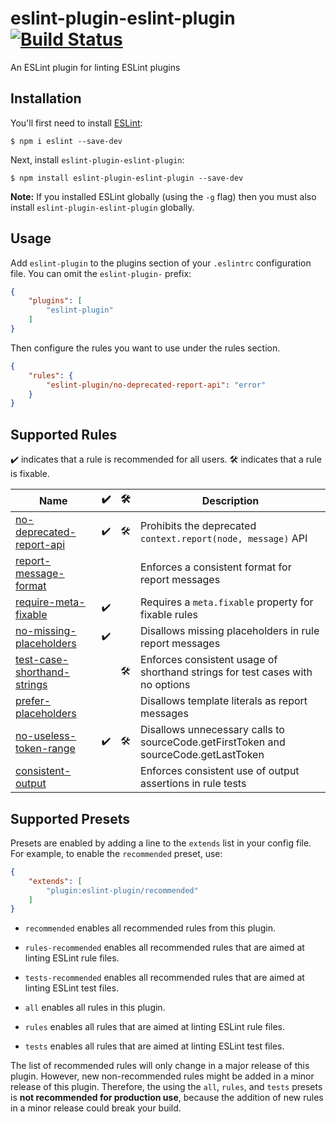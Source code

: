 # eslint-plugin-eslint-plugin [![Build Status](https://travis-ci.org/not-an-aardvark/eslint-plugin-eslint-plugin.svg?branch=master)](https://travis-ci.org/not-an-aardvark/eslint-plugin-eslint-plugin)

An ESLint plugin for linting ESLint plugins

## Installation

You'll first need to install [ESLint](http://eslint.org):

```
$ npm i eslint --save-dev
```

Next, install `eslint-plugin-eslint-plugin`:

```
$ npm install eslint-plugin-eslint-plugin --save-dev
```

**Note:** If you installed ESLint globally (using the `-g` flag) then you must also install `eslint-plugin-eslint-plugin` globally.

## Usage

Add `eslint-plugin` to the plugins section of your `.eslintrc` configuration file. You can omit the `eslint-plugin-` prefix:

```json
{
    "plugins": [
        "eslint-plugin"
    ]
}
```


Then configure the rules you want to use under the rules section.

```json
{
    "rules": {
        "eslint-plugin/no-deprecated-report-api": "error"
    }
}
```

## Supported Rules

✔️ indicates that a rule is recommended for all users.
🛠 indicates that a rule is fixable.

Name | ✔️ | 🛠 | Description
----- | ----- | ----- | -----
[no-deprecated-report-api](https://github.com/not-an-aardvark/eslint-plugin-eslint-plugin/blob/master/docs/rules/no-deprecated-report-api.md) | ✔️ | 🛠 | Prohibits the deprecated `context.report(node, message)` API
[report-message-format](https://github.com/not-an-aardvark/eslint-plugin-eslint-plugin/blob/master/docs/rules/report-message-format.md) | | | Enforces a consistent format for report messages
[require-meta-fixable](https://github.com/not-an-aardvark/eslint-plugin-eslint-plugin/blob/master/docs/rules/require-meta-fixable.md) | ✔️ | | Requires a `meta.fixable` property for fixable rules
[no-missing-placeholders](https://github.com/not-an-aardvark/eslint-plugin-eslint-plugin/blob/master/docs/rules/no-missing-placeholders.md) | ✔️ | | Disallows missing placeholders in rule report messages
[test-case-shorthand-strings](https://github.com/not-an-aardvark/eslint-plugin-eslint-plugin/blob/master/docs/rules/test-case-shorthand-strings.md) | | 🛠 | Enforces consistent usage of shorthand strings for test cases with no options
[prefer-placeholders](https://github.com/not-an-aardvark/eslint-plugin-eslint-plugin/blob/master/docs/rules/prefer-placeholders.md) | | | Disallows template literals as report messages
[no-useless-token-range](https://github.com/not-an-aardvark/eslint-plugin-eslint-plugin/blob/master/docs/rules/no-useless-token-range.md) | ✔️ | 🛠 | Disallows unnecessary calls to sourceCode.getFirstToken and sourceCode.getLastToken
[consistent-output](https://github.com/not-an-aardvark/eslint-plugin-eslint-plugin/blob/master/docs/rules/consistent-output.md) | | | Enforces consistent use of output assertions in rule tests

## Supported Presets

Presets are enabled by adding a line to the `extends` list in your config file. For example, to enable the `recommended` preset, use:

```json
{
    "extends": [
        "plugin:eslint-plugin/recommended"
    ]
}
```

* `recommended` enables all recommended rules from this plugin.
* `rules-recommended` enables all recommended rules that are aimed at linting ESLint rule files.
* `tests-recommended` enables all recommended rules that are aimed at linting ESLint test files.

* `all` enables all rules in this plugin.
* `rules` enables all rules that are aimed at linting ESLint rule files.
* `tests` enables all rules that are aimed at linting ESLint test files.

The list of recommended rules will only change in a major release of this plugin. However, new non-recommended rules might be added in a minor release of this plugin. Therefore, the using the `all`, `rules`, and `tests` presets is **not recommended for production use**, because the addition of new rules in a minor release could break your build.
